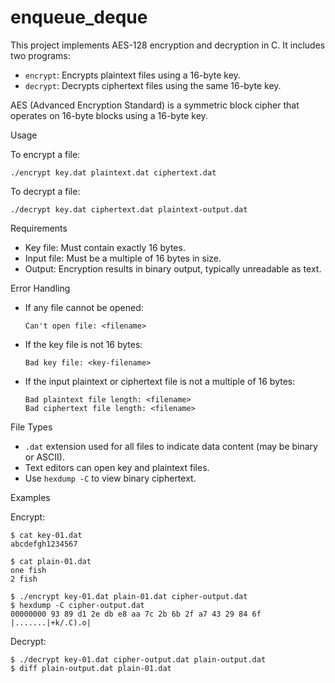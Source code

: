 # enqueue_deque
 
This project implements AES-128 encryption and decryption in C. It includes two programs:

- `encrypt`: Encrypts plaintext files using a 16-byte key.
- `decrypt`: Decrypts ciphertext files using the same 16-byte key.

AES (Advanced Encryption Standard) is a symmetric block cipher that operates on 16-byte blocks using a 16-byte key.

Usage

To encrypt a file:

    ./encrypt key.dat plaintext.dat ciphertext.dat

To decrypt a file:

    ./decrypt key.dat ciphertext.dat plaintext-output.dat

Requirements

- Key file: Must contain exactly 16 bytes.
- Input file: Must be a multiple of 16 bytes in size.
- Output: Encryption results in binary output, typically unreadable as text.

Error Handling

- If any file cannot be opened:

      Can't open file: <filename>

- If the key file is not 16 bytes:

      Bad key file: <key-filename>

- If the input plaintext or ciphertext file is not a multiple of 16 bytes:

      Bad plaintext file length: <filename>
      Bad ciphertext file length: <filename>

File Types

- `.dat` extension used for all files to indicate data content (may be binary or ASCII).
- Text editors can open key and plaintext files.
- Use `hexdump -C` to view binary ciphertext.

Examples

Encrypt:

    $ cat key-01.dat
    abcdefgh1234567

    $ cat plain-01.dat
    one fish
    2 fish

    $ ./encrypt key-01.dat plain-01.dat cipher-output.dat
    $ hexdump -C cipher-output.dat
    00000000 93 89 d1 2e db e8 aa 7c 2b 6b 2f a7 43 29 84 6f |.......|+k/.C).o|

Decrypt:

    $ ./decrypt key-01.dat cipher-output.dat plain-output.dat
    $ diff plain-output.dat plain-01.dat
